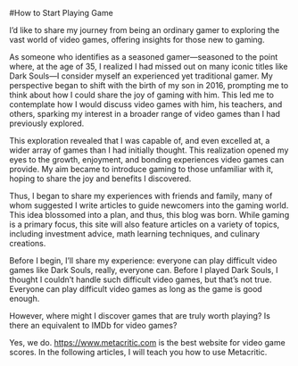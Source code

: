 #How to Start Playing Game

I’d like to share my journey from being an ordinary gamer to exploring the vast world of video games, offering insights for those new to gaming.

As someone who identifies as a seasoned gamer—seasoned to the point where, at the age of 35, I realized I had missed out on many iconic titles like Dark Souls—I consider myself an experienced yet traditional gamer. My perspective began to shift with the birth of my son in 2016, prompting me to think about how I could share the joy of gaming with him. This led me to contemplate how I would discuss video games with him, his teachers, and others, sparking my interest in a broader range of video games than I had previously explored.

This exploration revealed that I was capable of, and even excelled at, a wider array of games than I had initially thought. This realization opened my eyes to the growth, enjoyment, and bonding experiences video games can provide. My aim became to introduce gaming to those unfamiliar with it, hoping to share the joy and benefits I discovered.

Thus, I began to share my experiences with friends and family, many of whom suggested I write articles to guide newcomers into the gaming world. This idea blossomed into a plan, and thus, this blog was born. While gaming is a primary focus, this site will also feature articles on a variety of topics, including investment advice, math learning techniques, and culinary creations.

Before I begin, I’ll share my experience: everyone can play difficult video games like Dark Souls, really, everyone can. Before I played Dark Souls, I thought I couldn’t handle such difficult video games, but that’s not true. Everyone can play difficult video games as long as the game is good enough.

However, where might I discover games that are truly worth playing? Is there an equivalent to IMDb for video games?

Yes, we do. https://www.metacritic.com is the best website for video game scores. In the following articles, I will teach you how to use Metacritic.
